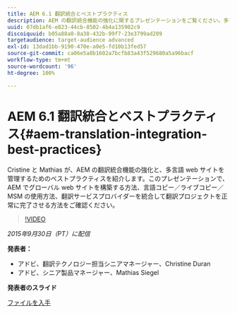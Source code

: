 ```yaml
---
title: AEM 6.1 翻訳統合とベストプラクティス
description: AEM の翻訳統合機能の強化に関するプレゼンテーションをご覧ください。多言語 web サイトを管理するためのベストプラクティスについて説明します。
uuid: 07db1af6-e823-44cb-8502-4b4a135902c9
discoiquuid: b05a88a0-8a38-432b-99f7-23e3799ad209
targetaudience: target-audience advanced
exl-id: 13dad1bb-9190-470e-a0e5-fd10b13fed57
source-git-commit: ca06e5a8b1602a7bcfb83a43f529680a5a96bacf
workflow-type: tm+mt
source-wordcount: '96'
ht-degree: 100%

---
```


# AEM 6.1 翻訳統合とベストプラクティス{#aem-translation-integration-best-practices}

Cristine と Mathias が、AEM の翻訳統合機能の強化と、多言語 web サイトを管理するためのベストプラクティスを紹介します。このプレゼンテーションで、AEM でグローバル web サイトを構築する方法、言語コピー／ライブコピー／MSM の使用方法、翻訳サービスプロバイダーを統合して翻訳プロジェクトを正常に完了させる方法をご確認ください。

>[!VIDEO](https://video.tv.adobe.com/v/19371/?quality=9)

*2015年9月30日（PT）に配信*

**発表者：**

* アドビ、翻訳テクノロジー担当シニアマネージャー、Christine Duran
* アドビ、シニア製品マネージャー、Mathias Siegel

**発表者のスライド**

[ファイルを入手](assets/09302015-aem-gems-translation-integration-and-best-practices.pdf)

<!--
[Get back to the Overview](https://helpx.adobe.com/experience-manager/kt/eseminars/gems/aem-index.html)
-->
